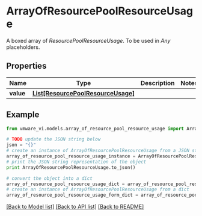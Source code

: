 # ArrayOfResourcePoolResourceUsage

A boxed array of *ResourcePoolResourceUsage*. To be used in *Any* placeholders. 

## Properties
Name | Type | Description | Notes
------------ | ------------- | ------------- | -------------
**value** | [**List[ResourcePoolResourceUsage]**](ResourcePoolResourceUsage.md) |  | 

## Example

```python
from vmware_vi.models.array_of_resource_pool_resource_usage import ArrayOfResourcePoolResourceUsage

# TODO update the JSON string below
json = "{}"
# create an instance of ArrayOfResourcePoolResourceUsage from a JSON string
array_of_resource_pool_resource_usage_instance = ArrayOfResourcePoolResourceUsage.from_json(json)
# print the JSON string representation of the object
print ArrayOfResourcePoolResourceUsage.to_json()

# convert the object into a dict
array_of_resource_pool_resource_usage_dict = array_of_resource_pool_resource_usage_instance.to_dict()
# create an instance of ArrayOfResourcePoolResourceUsage from a dict
array_of_resource_pool_resource_usage_form_dict = array_of_resource_pool_resource_usage.from_dict(array_of_resource_pool_resource_usage_dict)
```
[[Back to Model list]](../README.md#documentation-for-models) [[Back to API list]](../README.md#documentation-for-api-endpoints) [[Back to README]](../README.md)


